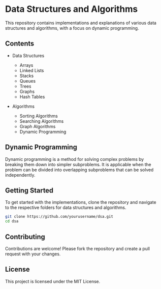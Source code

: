 # Data Structures and Algorithms

This repository contains implementations and explanations of various data structures and algorithms, with a focus on dynamic programming.

## Contents

- Data Structures
  - Arrays
  - Linked Lists
  - Stacks
  - Queues
  - Trees
  - Graphs
  - Hash Tables

- Algorithms
  - Sorting Algorithms
  - Searching Algorithms
  - Graph Algorithms
  - Dynamic Programming

## Dynamic Programming

Dynamic programming is a method for solving complex problems by breaking them down into simpler subproblems. It is applicable when the problem can be divided into overlapping subproblems that can be solved independently.

## Getting Started

To get started with the implementations, clone the repository and navigate to the respective folders for data structures and algorithms.

```bash
git clone https://github.com/yourusername/dsa.git
cd dsa
```

## Contributing

Contributions are welcome! Please fork the repository and create a pull request with your changes.

## License

This project is licensed under the MIT License.
